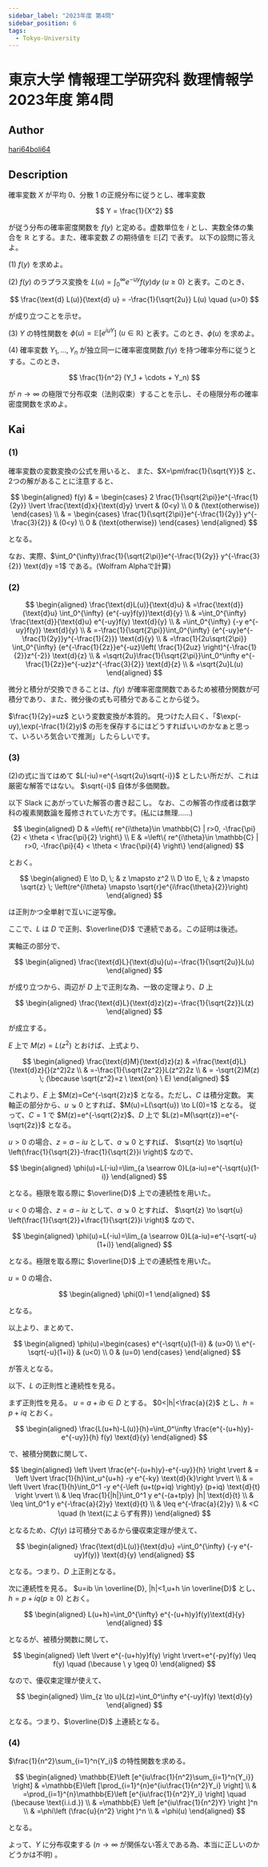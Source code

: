 ```yaml
---
sidebar_label: "2023年度 第4問"
sidebar_position: 6
tags:
  - Tokyo-University
---
```

# 東京大学 情報理工学研究科 数理情報学 2023年度 第4問

## **Author**
[hari64boli64](https://github.com/hari64boli64/GraduateSchoolEntranceExamination)

## **Description**
確率変数 $X$ が平均 $0$、分散 $1$ の正規分布に従うとし、確率変数

$$
Y = \frac{1}{X^2}
$$

が従う分布の確率密度関数を $f(y)$ と定める。虚数単位を $i$ とし、実数全体の集合を $\mathbb{R}$ とする。また、確率変数 $Z$ の期待値を $\mathbb{E}[Z]$ で表す。
以下の設問に答えよ。

(1) $f(y)$ を求めよ。

(2) $f(y)$ のラプラス変換を $L(u) = \int_0^{\infty} e^{-uy} f(y) \text{d}y \ (u \ge 0)$ と表す。このとき、

$$
\frac{\text{d} L(u)}{\text{d} u} = -\frac{1}{\sqrt{2u}} L(u) \quad (u>0)
$$

が成り立つことを示せ。

(3) $Y$ の特性関数を $\phi(u) = \mathbb{E}[e^{iuY}] \ (u \in \mathbb{R})$ と表す。このとき、$\phi(u)$ を求めよ。

(4) 確率変数 $Y_1, \ldots, Y_n$ が独立同一に確率密度関数 $f(y)$ を持つ確率分布に従うとする。このとき、

$$
\frac{1}{n^2} (Y_1 + \cdots + Y_n)
$$

が $n \to \infty$ の極限で分布収束（法則収束）することを示し、その極限分布の確率密度関数を求めよ。


## **Kai**
### (1)
確率変数の変数変換の公式を用いると、
また、$X=\pm\frac{1}{\sqrt{Y}}$ と、2つの解があることに注意すると、

$$
\begin{aligned}
  f(y) & = \begin{cases}
             2 \frac{1}{\sqrt{2\pi}}e^{-\frac{1}{2y}} \lvert \frac{\text{d}x}{\text{d}y} \rvert & (0<y)              \\
             0                                                        & (\text{otherwise})
           \end{cases} \\
       & = \begin{cases}
             \frac{1}{\sqrt{2\pi}}e^{-\frac{1}{2y}} y^{-\frac{3}{2}} & (0<y)              \\
             0                                                       & (\text{otherwise})
           \end{cases}
\end{aligned}
$$

となる。

なお、実際、$\int_0^{\infty}\frac{1}{\sqrt{2\pi}}e^{-\frac{1}{2y}} y^{-\frac{3}{2}} \text{d}y =1$ である。(Wolfram Alphaで計算)

### (2)

$$
\begin{aligned}
  \frac{\text{d}L(u)}{\text{d}u} & =\frac{\text{d}}{\text{d}u} \int_0^{\infty} {e^{-uy}f(y)}\text{d}{y}                                                                        \\
               & =\int_0^{\infty} \frac{\text{d}}{\text{d}u} e^{-uy}f(y) \text{d}{y}                                                                         \\
               & =\int_0^{\infty}  {-y e^{-uy}f(y)} \text{d}{y}                                                                          \\
               & =-\frac{1}{\sqrt{2\pi}}\int_0^{\infty}  {e^{-uy}e^{-\frac{1}{2y}}y^{-\frac{1}{2}}} \text{d}{y}                          \\
               & =\frac{1}{2u\sqrt{2\pi}} \int_0^{\infty} {e^{-\frac{1}{2z}}e^{-uz}\left( \frac{1}{2uz} \right)^{-\frac{1}{2}}z^{-2}} \text{d}{z} \\
               & =\sqrt{2u}\frac{1}{\sqrt{2\pi}}\int_0^\infty e^{-\frac{1}{2z}}e^{-uz}z^{-\frac{3}{2}} \text{d}{z}                       \\
               & =\sqrt{2u}L(u)
\end{aligned}
$$

微分と積分が交換できることは、$f(y)$ が確率密度関数であるため被積分関数が可積分であり、また、微分後の式も可積分であることから従う。

$\frac{1}{2y}=uz$ という変数変換が本質的。
見つけた人曰く、「$\exp(-uy),\exp(-\frac{1}{2}y)$ の形を保存するにはどうすればいいのかなぁと思って、いろいろ気合いで推測」したらしいです。

### (3)
(2)の式に当てはめて $L(-iu)=e^{-\sqrt{2u}\sqrt{-i}}$ としたい所だが、これは厳密な解答ではない。
$\sqrt{-i}$ 自体が多価関数。

以下 Slack にあがっていた解答の書き起こし。
なお、この解答の作成者は数学科の複素関数論を履修されていた方です。(私には無理……)

$$
\begin{aligned}
  D & =\left\{ re^{i\theta}\in \mathbb{C} | r>0, -\frac{\pi}{2} < \theta < \frac{\pi}{2} \right\} \\
  E & =\left\{ re^{i\theta}\in \mathbb{C} | r>0, -\frac{\pi}{4} < \theta < \frac{\pi}{4} \right\}
\end{aligned}
$$

とおく。

$$
\begin{aligned}
  E \to D, \; & z \mapsto z^2                                                                  \\
  D \to E, \; & z \mapsto \sqrt{z} \; \left(re^{i\theta} \mapsto \sqrt{r}e^{i\frac{\theta}{2}}\right)
\end{aligned}
$$

は正則かつ全単射で互いに逆写像。

ここで、$L$ は $D$ で正則、$\overline{D}$ で連続である。この証明は後述。

実軸正の部分で、

$$
\begin{aligned}
  \frac{\text{d}L}{\text{d}u}(u)=-\frac{1}{\sqrt{2u}}L(u)
\end{aligned}
$$

が成り立つから、両辺が $D$ 上で正則な為、一致の定理より、$D$ 上

$$
\begin{aligned}
  \frac{\text{d}L}{\text{d}z}(z)=-\frac{1}{\sqrt{2z}}L(z)
\end{aligned}
$$

が成立する。

$E$ 上で $M(z)=L(z^2)$ とおけば、上式より、

$$
\begin{aligned}
  \frac{\text{d}M}{\text{d}z}(z) & =\frac{\text{d}L}{\text{d}z}{}(z^2)2z                                          \\
               & =-\frac{1}{\sqrt{2z^2}}L(z^2)2z                              \\
               & = -\sqrt{2}M(z) \; (\because \sqrt{z^2}=z \ \text{on} \ E)
\end{aligned}
$$

これより、$E$ 上 $M(z)=Ce^{-\sqrt{2}z}$ となる。ただし、$C$ は積分定数。
実軸正の部分から、$u \searrow 0$ とすれば、$M(u)=L(\sqrt{u}) \to L(0)=1$ となる。
従って、$C=1$ で $M(z)=e^{-\sqrt{2}z}$、$D$ 上で $L(z)=M(\sqrt{z})=e^{-\sqrt{2z}}$ となる。

$u>0$ の場合、$z=a-iu$ として、$a\searrow 0$ とすれば、
$\sqrt{z} \to \sqrt{u} \left(\frac{1}{\sqrt{2}}-\frac{1}{\sqrt{2}}i \right)$ なので、

$$
\begin{aligned}
  \phi(u)=L(-iu)=\lim_{a \searrow 0}L(a-iu)=e^{-\sqrt{u}(1-i)}
\end{aligned}
$$

となる。極限を取る際に $\overline{D}$ 上での連続性を用いた。

$u<0$ の場合、$z=a-iu$ として、$a \searrow 0$ とすれば、
$\sqrt{z} \to \sqrt{u} \left(\frac{1}{\sqrt{2}}+\frac{1}{\sqrt{2}}i \right)$ なので、

$$
\begin{aligned}
  \phi(u)=L(-iu)=\lim_{a \searrow 0}L(a-iu)=e^{-\sqrt{-u}(1+i)}
\end{aligned}
$$

となる。極限を取る際に $\overline{D}$ 上での連続性を用いた。

$u=0$ の場合、

$$
\begin{aligned}
  \phi(0)=1
\end{aligned}
$$

となる。

以上より、まとめて、

$$
\begin{aligned}
  \phi(u)=\begin{cases}
    e^{-\sqrt{u}(1-i)}  & (u>0) \\
    e^{-\sqrt{-u}(1+i)} & (u<0) \\
    0                   & (u=0)
  \end{cases}
\end{aligned}
$$

が答えとなる。

以下、$L$ の正則性と連続性を見る。

まず正則性を見る。
$u=a+ib \in D$ とする。
$0<|h|<\frac{a}{2}$ とし、$h=p+iq$ とおく。

$$
\begin{aligned}
  \frac{L(u+h)-L(u)}{h}=\int_0^\infty \frac{e^{-(u+h)y}-e^{-uy}}{h} f(y) \text{d}{y}
\end{aligned}
$$

で、被積分関数に関して、

$$
\begin{aligned}
  \left \lvert \frac{e^{-(u+h)y}-e^{-uy}}{h} \right \rvert & = \left \lvert \frac{1}{h}\int_u^{u+h} -y e^{-ky} \text{d}{k}\right \rvert                  \\
                                      & = \left \lvert \frac{1}{h}\int_0^1 -y e^{-\left (u+t(p+iq) \right)y} (p+iq) \text{d}{t} \right \rvert \\
                                      & \leq \frac{1}{|h|}\int_0^1 y e^{-(a+tp)y} |h| \text{d}{t}   \\
                                      & \leq \int_0^1 y e^{-\frac{a}{2}y} \text{d}{t}                           \\
                                      & \leq e^{-\frac{a}{2}y}                                             \\
                                      & <C \quad (h \text{によらず有界})
\end{aligned}
$$

となるため、$C f(y)$ は可積分であるから優収束定理が使えて、

$$
\begin{aligned}
  \frac{\text{d}L(u)}{\text{d}u} =\int_0^{\infty}  {-y e^{-uy}f(y)} \text{d}{y}
\end{aligned}
$$

となる。つまり、$D$ 上正則となる。

次に連続性を見る。
$u=ib \in \overline{D}, |h|<1,u+h \in \overline{D}$ とし、
$h=p+iq (p \geq 0)$ とおく。

$$
\begin{aligned}
  L(u+h)=\int_0^{\infty} e^{-(u+h)y}f(y)\text{d}{y}
\end{aligned}
$$

となるが、被積分関数に関して、

$$
\begin{aligned}
  \left \lvert e^{-(u+h)y}f(y) \right \rvert=e^{-py}f(y) \leq f(y) \quad (\because \ y \geq 0)
\end{aligned}
$$

なので、優収束定理が使えて、

$$
\begin{aligned}
  \lim_{z \to u}L(z)=\int_0^\infty e^{-uy}f(y) \text{d}{y}
\end{aligned}
$$

となる。つまり、$\overline{D}$ 上連続となる。

### (4)
$\frac{1}{n^2}\sum_{i=1}^n{Y_i}$ の特性関数を求める。

$$
\begin{aligned}
  \mathbb{E}\left [e^{iu\frac{1}{n^2}\sum_{i=1}^n{Y_i}} \right] & =\mathbb{E}\left [\prod_{i=1}^{n}e^{iu\frac{1}{n^2}Y_i} \right]                             \\
                                                       & =\prod_{i=1}^{n}\mathbb{E}\left [e^{iu\frac{1}{n^2}Y_i} \right] \quad (\because \text{i.i.d.}) \\
                                                       & =\mathbb{E} \left [e^{iu\frac{1}{n^2}Y} \right ]^n                                            \\
                                                       & =\phi\left (\frac{u}{n^2} \right )^n                                                         \\
                                                       & =\phi(u)
\end{aligned}
$$

となる。

よって、$Y$ に分布収束する ($n \to \infty$ が関係ない答えである為、本当に正しいのかどうかは不明) 。
